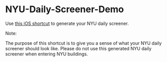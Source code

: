 # NYU-Daily-Screener-Demo
Use [this iOS shortcut](https://www.icloud.com/shortcuts/85732ffccd964155802ca3cec823afe5) to generate your NYU daily screener.

Note:

The purpose of this shortcut is to give you a sense of what your NYU daily screener should look like. Please do not use this generated NYU daily screener when entering NYU buildings.
